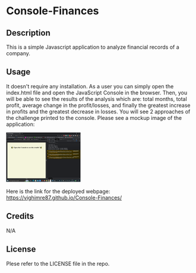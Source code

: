 # Console-Finances

## Description
This is a simple Javascript application to analyze financial records of a company.

## Usage
It doesn't require any installation. As a user you can simply open the index.html file and open the JavaScript Console in the browser. Then, you will be able to see the results of the analysis which are: total months, total profit, average change in the profit/losses, and finally the greatest increase in profits and the greatest decrease in losses. You will see 2 approaches of the challenge printed to the console.
Please see a mockup image of the application:

<img src="images/Webpage_screenshot.png" alt="A mockup image of the application" style="width:200px;"/>

Here is the link for the deployed webpage: https://vighimre87.github.io/Console-Finances/

## Credits
N/A

## License
Plese refer to the LICENSE file in the repo.